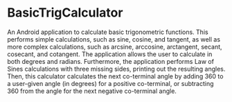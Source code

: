 # BasicTrigCalculator

An Android application to calculate basic trigonometric functions. This performs simple calculations, such as sine, cosine, and tangent, as well as more complex calculations, such as arcsine, arccosine, arctangent, secant, cosecant, and cotangent. The application allows the user to calculate in both degrees and radians. Furthermore, the application performs Law of Sines calculations with three missing sides, printing out the resulting angles. Then, this calculator calculates the next co-terminal angle by adding 360 to a user-given angle (in degrees) for a positive co-terminal, or subtracting 360 from the angle for the next negative co-terminal angle.
